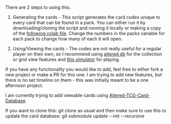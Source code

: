 There are 2 steps to using this:

1) Generating the cards - This script generates the card codes unique to every card that can be found in a pack. You can either run it by downloading/cloning the script and running it locally or making a copy of the 
   [following colab file](https://colab.research.google.com/drive/1zpH0_yhyDBoveKKxLnguVMyRZ6OpMtPQ?usp=sharing). Change the numbers in the packs variable for each pack to change how many of each it will open.

2) Using/Viewing the cards - The codes are not really useful for a regular player on their own, so I recommend using [altered db](https://altered-db.com/) for the collection or grid view features and [this simulator](https://exalts-table.com/play) for playing.

If you have any functionality you would like to add, feel free to either fork a new project or make a PR for this one. I am trying to add new features, but there is no set timeline on them - this was initially meant to be a one afternoon project.

I am currently trying to add viewable cards using [Altered-TCG-Card-Database](https://github.com/PolluxTroy0/Altered-TCG-Card-Database).

If you want to clone this: git clone as usual and then make sure to use this to update the card database:
git submodule update --init --recursive 